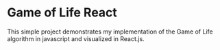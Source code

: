 # Game of Life React

This simple project demonstrates my implementation of the Game of Life algorithm in javascript and visualized in React.js.

